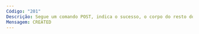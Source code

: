 ```yaml
---
Código: "201"
Descrição: Segue um comando POST, indica o sucesso, o corpo do resto do documento deve indicar o URL onde o documento recentemente criado deveria encontrar-se
Mensagem: CREATED
---
```

